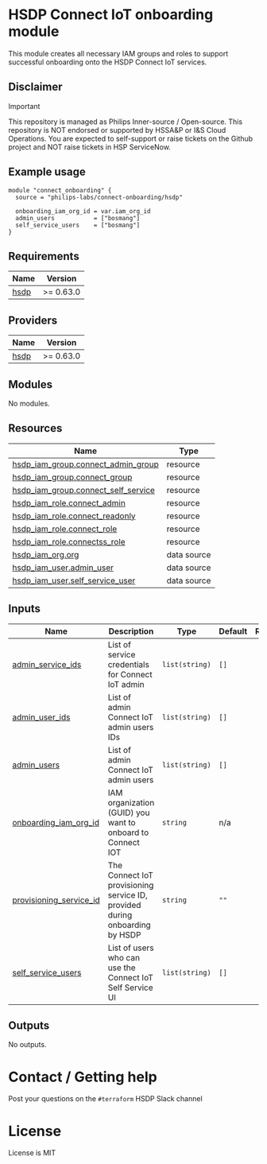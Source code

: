 # HSDP Connect IoT onboarding module
This module creates all necessary IAM groups and roles to support successful onboarding onto the HSDP Connect IoT services. 

## Disclaimer

> [!Important]
> This repository is managed as Philips Inner-source / Open-source.
> This repository is NOT endorsed or supported by HSSA&P or I&S Cloud Operations.
> You are expected to self-support or raise tickets on the Github project and NOT raise tickets in HSP ServiceNow.

## Example usage

```hcl
module "connect_onboarding" {
  source = "philips-labs/connect-onboarding/hsdp"

  onboarding_iam_org_id = var.iam_org_id
  admin_users           = ["bosmang"]
  self_service_users    = ["bosmang"]
}
```

<!-- BEGIN_TF_DOCS -->
## Requirements

| Name | Version |
|------|---------|
| <a name="requirement_hsdp"></a> [hsdp](#requirement\_hsdp) | >= 0.63.0 |

## Providers

| Name | Version |
|------|---------|
| <a name="provider_hsdp"></a> [hsdp](#provider\_hsdp) | >= 0.63.0 |

## Modules

No modules.

## Resources

| Name | Type |
|------|------|
| [hsdp_iam_group.connect_admin_group](https://registry.terraform.io/providers/philips-software/hsdp/latest/docs/resources/iam_group) | resource |
| [hsdp_iam_group.connect_group](https://registry.terraform.io/providers/philips-software/hsdp/latest/docs/resources/iam_group) | resource |
| [hsdp_iam_group.connect_self_service](https://registry.terraform.io/providers/philips-software/hsdp/latest/docs/resources/iam_group) | resource |
| [hsdp_iam_role.connect_admin](https://registry.terraform.io/providers/philips-software/hsdp/latest/docs/resources/iam_role) | resource |
| [hsdp_iam_role.connect_readonly](https://registry.terraform.io/providers/philips-software/hsdp/latest/docs/resources/iam_role) | resource |
| [hsdp_iam_role.connect_role](https://registry.terraform.io/providers/philips-software/hsdp/latest/docs/resources/iam_role) | resource |
| [hsdp_iam_role.connectss_role](https://registry.terraform.io/providers/philips-software/hsdp/latest/docs/resources/iam_role) | resource |
| [hsdp_iam_org.org](https://registry.terraform.io/providers/philips-software/hsdp/latest/docs/data-sources/iam_org) | data source |
| [hsdp_iam_user.admin_user](https://registry.terraform.io/providers/philips-software/hsdp/latest/docs/data-sources/iam_user) | data source |
| [hsdp_iam_user.self_service_user](https://registry.terraform.io/providers/philips-software/hsdp/latest/docs/data-sources/iam_user) | data source |

## Inputs

| Name | Description | Type | Default | Required |
|------|-------------|------|---------|:--------:|
| <a name="input_admin_service_ids"></a> [admin\_service\_ids](#input\_admin\_service\_ids) | List of service credentials for Connect IoT admin | `list(string)` | `[]` | no |
| <a name="input_admin_user_ids"></a> [admin\_user\_ids](#input\_admin\_user\_ids) | List of admin Connect IoT admin users IDs | `list(string)` | `[]` | no |
| <a name="input_admin_users"></a> [admin\_users](#input\_admin\_users) | List of admin Connect IoT admin users | `list(string)` | `[]` | no |
| <a name="input_onboarding_iam_org_id"></a> [onboarding\_iam\_org\_id](#input\_onboarding\_iam\_org\_id) | IAM organization (GUID) you want to onboard to Connect IOT | `string` | n/a | yes |
| <a name="input_provisioning_service_id"></a> [provisioning\_service\_id](#input\_provisioning\_service\_id) | The Connect IoT provisioning service ID, provided during onboarding by HSDP | `string` | `""` | no |
| <a name="input_self_service_users"></a> [self\_service\_users](#input\_self\_service\_users) | List of users who can use the Connect IoT Self Service UI | `list(string)` | `[]` | no |

## Outputs

No outputs.
<!-- END_TF_DOCS -->


# Contact / Getting help

Post your questions on the `#terraform` HSDP Slack channel

# License

License is MIT
